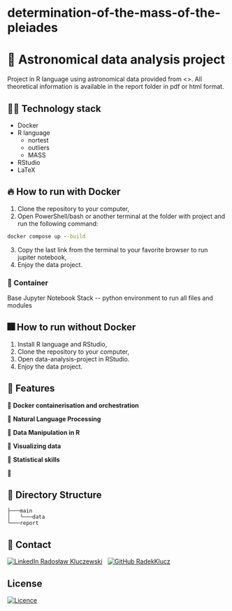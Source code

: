 # determination-of-the-mass-of-the-pleiades
# :milky_way: Astronomical data analysis project

Project in R language using astronomical data provided from <>. All theoretical information is available in the report folder in pdf or html format.

## 🧑‍💻 Technology stack

* Docker
* R language
  * nortest
  * outliers
  * MASS
* RStudio
* LaTeX

## 🔥 How to run with Docker

1. Clone the repository to your computer,
2. Open PowerShell/bash or another terminal at the folder with project and run the following command:

```cmd
docker compose up --build
```

3. Copy the last link from the terminal to your favorite browser to run jupiter notebook,
4. Enjoy the data project.

### 🐋 Container

Base Jupyter Notebook Stack -- python environment to run all files and modules

## 🎆 How to run without Docker

1. Install R language and RStudio,
2. Clone the repository to your computer,
3. Open data-analysis-project in RStudio.
4. Enjoy the data project.

## 🌠 Features

🌟 **Docker containerisation and orchestration**

🌟 **Natural Language Processing**

🌟 **Data Manipulation in R**

🌟 **Visualizing data**

🌟 **Statistical skills**

🌟

## 📁 Directory Structure

    ├───main
    │   └───data
    └───report

## 📧 Contact

[![LinkedIn](https://i.stack.imgur.com/gVE0j.png) Radosław Kluczewski](https:///www.linkedin.com/in/radoslaw-kluczewski) 
&nbsp;
[![GitHub](https://i.stack.imgur.com/tskMh.png) RadekKlucz](https://github.com/RadekKlucz)

## License

[![Licence](https://img.shields.io/github/license/Ileriayo/markdown-badges?style=for-the-badge)](./LICENSE)
